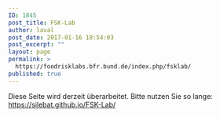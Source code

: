 ```yaml
---
ID: 1845
post_title: FSK-Lab
author: laval
post_date: 2017-01-16 18:54:03
post_excerpt: ""
layout: page
permalink: >
  https://foodrisklabs.bfr.bund.de/index.php/fsklab/
published: true
---
```

Diese Seite wird derzeit überarbeitet. Bitte nutzen Sie so lange: <a href="https://silebat.github.io/FSK-Lab/" target="_blank">https://silebat.github.io/FSK-Lab/</a>